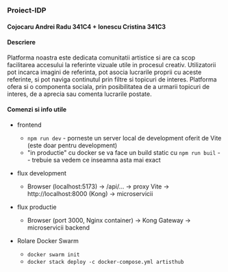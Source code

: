 ### Proiect-IDP
#### Cojocaru Andrei Radu 341C4 + Ionescu Cristina 341C3

#### Descriere
Platforma noastra este dedicata comunitatii artistice si are ca scop facilitarea accesului la referinte vizuale utile in procesul creativ. Utilizatorii pot incarca imagini de referinta, pot asocia lucrarile proprii cu aceste referinte, si pot naviga continutul prin filtre si topicuri de interes. Platforma ofera si o componenta sociala, prin posibilitatea de a urmarii topicuri de interes, de a aprecia sau comenta lucrarile postate.

#### Comenzi si info utile
- frontend
    - ```npm run dev``` - porneste un server local de development oferit de Vite (este doar pentru development)
    - "in productie" cu docker se va face un build static cu ```npm run buil``` -- trebuie sa vedem ce inseamna asta mai exact 

- flux development
    - Browser (localhost:5173) → /api/... → proxy Vite → http://localhost:8000 (Kong) → microservicii
- flux productie
    - Browser (port 3000, Nginx container) → Kong Gateway → microservicii backend


- Rolare Docker Swarm
    - ```docker swarm init```
    - ```docker stack deploy -c docker-compose.yml artisthub```
